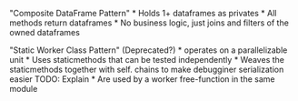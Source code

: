 
"Composite DataFrame Pattern"
    * Holds 1+ dataframes as privates
    * All methods return dataframes
    * No business logic, just joins and filters of the owned dataframes

"Static Worker Class Pattern" (Deprecated?)
    * operates on a parallelizable unit
    * Uses staticmethods that can be tested independently
    * Weaves the staticmethods together with self. chains to make debugginer serialization easier
        TODO: Explain
    * Are used by a worker free-function in the same module
